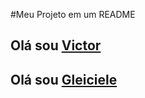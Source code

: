 #Meu Projeto em um README
## Olá sou [Victor](https://github.com/victorluansilva/)
## Olá sou [Gleiciele](https://github.com/gleicielesouza/)